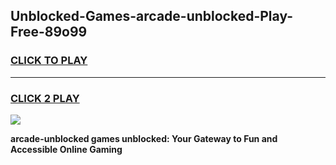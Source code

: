 
## Unblocked-Games-arcade-unblocked-Play-Free-89o99
<h3>
<a href="https://premium76.site?title=arcade-unblocked&ref=23A">CLICK TO PLAY</a></h3>
<hr>

<h3>
<a href="https://premium76.site?title=arcade-unblocked&ref=23A">CLICK 2 PLAY</a>
  
</h3>

<a href="https://premium76.site?title=arcade-unblocked&ref=23A"><img src="https://clearcache.store/games.png"></a>


**arcade-unblocked games unblocked: Your Gateway to Fun and Accessible Online Gaming**
